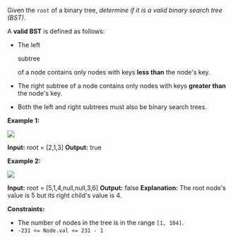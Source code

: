Given the `root` of a binary tree, _determine if it is a valid binary search tree (BST)_.

A **valid BST** is defined as follows:

*   The left
    
    subtree
    
    of a node contains only nodes with keys **less than** the node's key.
*   The right subtree of a node contains only nodes with keys **greater than** the node's key.
*   Both the left and right subtrees must also be binary search trees.

**Example 1:**

![](https://assets.leetcode.com/uploads/2020/12/01/tree1.jpg)

**Input:** root = \[2,1,3\]
**Output:** true

**Example 2:**

![](https://assets.leetcode.com/uploads/2020/12/01/tree2.jpg)

**Input:** root = \[5,1,4,null,null,3,6\]
**Output:** false
**Explanation:** The root node's value is 5 but its right child's value is 4.

**Constraints:**

*   The number of nodes in the tree is in the range `[1, 104]`.
*   `-231 <= Node.val <= 231 - 1`